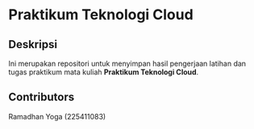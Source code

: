 # Praktikum Teknologi Cloud  
  
## Deskripsi  
Ini merupakan repositori untuk menyimpan hasil pengerjaan latihan dan tugas praktikum mata kuliah **Praktikum Teknologi Cloud**.  
  
## Contributors  
Ramadhan Yoga (225411083)